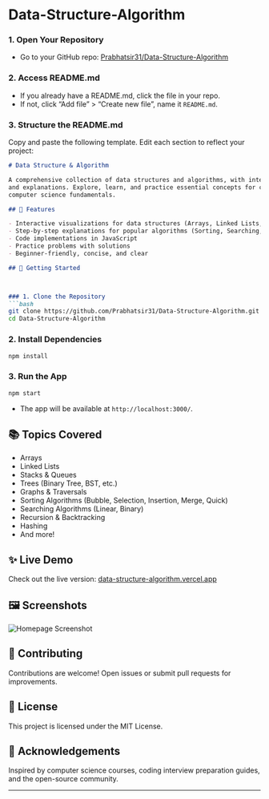 # Data-Structure-Algorithm


### 1. Open Your Repository
- Go to your GitHub repo: [Prabhatsir31/Data-Structure-Algorithm](https://github.com/Prabhatsir31/Data-Structure-Algorithm)

### 2. Access README.md
- If you already have a README.md, click the file in your repo.
- If not, click “Add file” > “Create new file”, name it `README.md`.

### 3. Structure the README.md

Copy and paste the following template. Edit each section to reflect your project:

```markdown
# Data Structure & Algorithm

A comprehensive collection of data structures and algorithms, with interactive visualizations 
and explanations. Explore, learn, and practice essential concepts for coding interviews and 
computer science fundamentals.

## 🌟 Features

- Interactive visualizations for data structures (Arrays, Linked Lists, Trees, Graphs, etc.)
- Step-by-step explanations for popular algorithms (Sorting, Searching, Recursion, etc.)
- Code implementations in JavaScript
- Practice problems with solutions
- Beginner-friendly, concise, and clear

## 🚀 Getting Started



### 1. Clone the Repository
```bash
git clone https://github.com/Prabhatsir31/Data-Structure-Algorithm.git
cd Data-Structure-Algorithm
```

### 2. Install Dependencies
```bash
npm install
```

### 3. Run the App
```bash
npm start
```
- The app will be available at `http://localhost:3000/`.

## 📚 Topics Covered

- Arrays
- Linked Lists
- Stacks & Queues
- Trees (Binary Tree, BST, etc.)
- Graphs & Traversals
- Sorting Algorithms (Bubble, Selection, Insertion, Merge, Quick)
- Searching Algorithms (Linear, Binary)
- Recursion & Backtracking
- Hashing
- And more!

## ✨ Live Demo

Check out the live version: [data-structure-algorithm.vercel.app](https://data-structure-algorithm.vercel.app/)

## 🖼️ Screenshots

<!-- Add screenshots here -->
![Homepage Screenshot](link-to-screenshot)

## 🤝 Contributing

Contributions are welcome! Open issues or submit pull requests for improvements.

## 📄 License

This project is licensed under the MIT License.

## 🙏 Acknowledgements

Inspired by computer science courses, coding interview preparation guides, and the open-source community.

---

